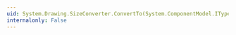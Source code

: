 ```yaml
---
uid: System.Drawing.SizeConverter.ConvertTo(System.ComponentModel.ITypeDescriptorContext,System.Globalization.CultureInfo,System.Object,System.Type)
internalonly: False
---
```

